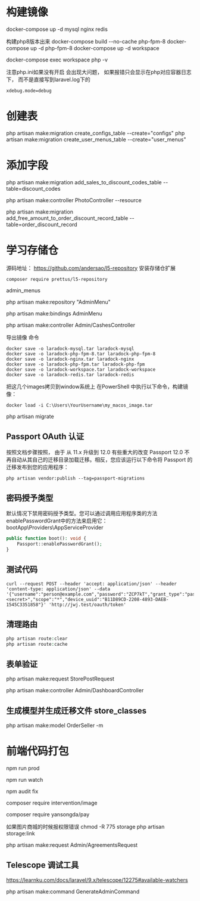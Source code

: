 

# 构建镜像
docker-compose up -d mysql nginx redis

构建php8版本出来
docker-compose build --no-cache php-fpm-8
docker-compose up -d php-fpm-8
docker-compose up -d workspace

docker-compose exec workspace php -v

注意php.ini如果没有开启 会出现大问题， 如果报错只会显示在php对应容器日志下， 而不是直接写到laravel.log下的
``` env
xdebug.mode=debug
```

# 创建表
php artisan make:migration create_configs_table --create="configs"
php artisan make:migration create_user_menus_table --create="user_menus"


# 添加字段
php artisan make:migration add_sales_to_discount_codes_table --table=discount_codes

php artisan make:controller PhotoController --resource

php artisan make:migration add_free_amount_to_order_discount_record_table --table=order_discount_record

# 学习存储仓
源码地址：
https://github.com/andersao/l5-repository
安装存储仓扩展
``` shell
composer require prettus/l5-repository
```
admin_menus

php artisan make:repository "AdminMenu"

php artisan make:bindings AdminMenu


php artisan make:controller  Admin/CashesController


导出镜像 命令
``` shell
docker save -o laradock-mysql.tar laradock-mysql
docker save -o laradock-php-fpm-8.tar laradock-php-fpm-8
docker save -o laradock-nginx.tar laradock-nginx
docker save -o laradock-php-fpm.tar laradock-php-fpm
docker save -o laradock-workspace.tar laradock-workspace
docker save -o laradock-redis.tar laradock-redis
```

把这几个images拷贝到window系统上
在PowerShell 中执行以下命令，构建镜像：
``` shell
docker load -i C:\Users\YourUsername\my_macos_image.tar
```

php artisan migrate


## Passport OAuth 认证
按照文档步骤按照，
由于 从 11.x 升级到 12.0 有些重大的改变
Passport 12.0 不再自动从其自己的迁移目录加载迁移。相反，您应该运行以下命令将 Passport 的迁移发布到您的应用程序：
```xshell
php artisan vendor:publish --tag=passport-migrations
```

## 密码授予类型
默认情况下禁用密码授予类型。您可以通过调用应用程序类的方法enablePasswordGrant中的方法来启用它：bootApp\Providers\AppServiceProvider
```php
public function boot(): void {
    Passport::enablePasswordGrant();
}
```
## 测试代码
``` xshell
curl --request POST --header 'accept: application/json' --header 'content-type: application/json' --data '{"username":"person@example.com","password":"ZCP7kT","grant_type":"password","client_id":2,"client_secret":"<secret>","scope":"*","device_uuid":"B11D89CD-2208-4893-DAEB-1545C3351858"}' 'http://jwj.test/oauth/token'
```

## 清理路由

```php
php artisan route:clear
php artisan route:cache
```

## 表单验证
php artisan make:request StorePostRequest

php artisan make:controller  Admin/DashboardController


## 生成模型并生成迁移文件 store_classes
php artisan make:model OrderSeller -m


# 前端代码打包
npm run prod

npm run watch

npm audit fix

composer require intervention/image

composer require yansongda/pay


如果图片商城的时候报权限错误
chmod -R 775 storage
php artisan storage:link

php artisan make:request Admin/AgreementsRequest

## Telescope 调试工具
https://learnku.com/docs/laravel/9.x/telescope/12275#available-watchers

php artisan make:command GenerateAdminCommand


